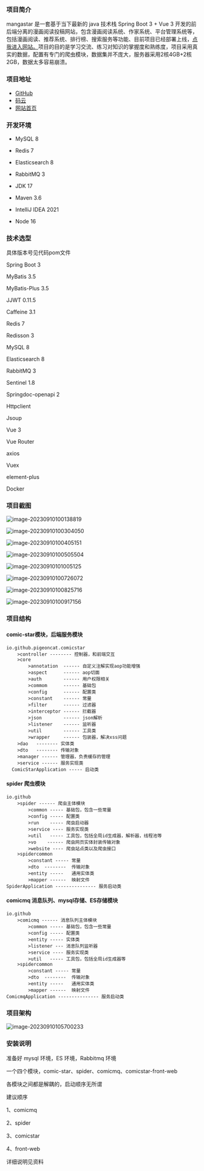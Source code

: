 ### 项目简介

mangastar 是一套基于当下最新的 java 技术栈 Spring Boot 3 + Vue 3 开发的前后端分离的漫画阅读投稿网站，包含漫画阅读系统、作家系统、平台管理系统等，包括漫画阅读、推荐系统、排行榜、搜索服务等功能、目前项目已经部署上线，<a href="http://www.comicstaropen.com">点我进入网站。</a>项目的目的是学习交流、练习对知识的掌握度和熟练度，项目采用真实的数据，配置有专门的爬虫模块，数据集并不庞大，服务器采用2核4GB+2核2GB，数据太多容易崩溃。

### 项目地址

- <a href="https://github.com/pigeoncat/mangastar.git">GitHub</a>
- <a href="https://gitee.com/guo-jianwuuuuuuuuuuu/mangastar.git">码云</a>
- <a href="http://www.comicstaropen.com">网站首页</a>

### 开发环境

- MySQL 8

- Redis 7

- Elasticsearch 8

- RabbitMQ 3

- JDK 17

- Maven 3.6

- IntelliJ IDEA 2021

- Node 16

  

### 技术选型

具体版本号见代码pom文件

Spring Boot 3

MyBatis 3.5

MyBatis-Plus 3.5

JJWT   0.11.5

Caffeine  3.1

Redis  7

Redisson 3

MySQL 8

Elasticsearch 8

RabbitMQ 3

Sentinel  1.8

Springdoc-openapi   2

Httpclient

Jsoup

Vue 3

Vue Router

axios

Vuex

element-plus

Docker





### 项目截图

![image-20230910100138819](assets/image-20230910100138819.png)



![image-20230910100304050](assets/image-20230910100304050.png)



![image-20230910100405151](assets/image-20230910100405151.png)



![image-20230910100505504](assets/image-20230910100505504.png)



![image-20230910101005125](assets/image-20230910101005125.png)

![image-20230910100726072](assets/image-20230910100726072.png)



![image-20230910100825716](assets/image-20230910100825716.png)



![image-20230910100917156](assets/image-20230910100917156.png)



### 项目结构

#### comic-star模块，后端服务模块

```
io.github.pigeoncat.comicstar
	>controller -------- 控制器，和前端交互
	>core
		>annotation  ------ 自定义注解实现aop功能增强
		>aspect      ------ aop切面
		>auth        ------ 用户权限相关
		>commom      ------ 基础包
		>config      ------ 配置类
		>constant    ------ 常量
		>filter      ------ 过滤器
		>interceptor ------ 拦截器
		>json        ------ json解析
		>listener    ------ 监听器
		>util        ------ 工具类
		>wrapper     ------ 包装器，解决xss问题
	>dao   -------- 实体类
	>dto   -------- 传输对象
	>manager ------ 管理器，负责缓存的管理
	>service ------ 服务实现类
  ComicStarApplication ----- 启动类
```

#### spider 爬虫模块

```
io.github
	>spider ------ 爬虫主体模块
		>common ----- 基础包，包含一些常量
		>config ----- 配置类
		>run    ----- 爬虫启动器
		>service ---- 服务实现类
		>util   ----- 工具包，包括全局id生成器，解析器，线程池等
		>vo    ------ 爬虫网页实体封装传输对象
		>website ---- 爬虫站点类以及爬虫接口
	>spidercommon
		>constant ----- 常量
		>dto  --------  传输对象
		>entity -----   通用实体类
		>mapper ------  映射文件
SpiderApplication --------------- 服务启动类
```

#### comicmq 消息队列、mysql存储、ES存储模块

```
io.github
	>comicmq ------ 消息队列主体模块
		>common ----- 基础包，包含一些常量
		>config ----- 配置类
		>entity ----- 实体类
		>listener --- 消息队列监听器
		>service ---- 服务实现类
		>util   ----- 工具包，包括全局id生成器等
	>spidercommon
		>constant ----- 常量
		>dto  --------  传输对象
		>entity -----   通用实体类
		>mapper ------  映射文件
ComicmqApplication --------------- 服务启动类
```

### 项目架构

![image-20230910105700233](assets/image-20230910105700233.png)





### 安装说明

准备好 mysql 环境，ES 环境，Rabbitmq 环境

一个四个模块，comic-star、spider、comicmq、comicstar-front-web

各模块之间都是解耦的，启动顺序无所谓

建议顺序

1、comicmq

2、spider

3、comicstar

4、front-web

详细说明见资料

